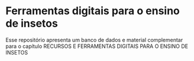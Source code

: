 # Ferramentas digitais para o ensino de insetos

Esse repositório apresenta um banco de dados e material complementar para o capítulo RECURSOS E FERRAMENTAS DIGITAIS PARA O ENSINO DE INSETOS

